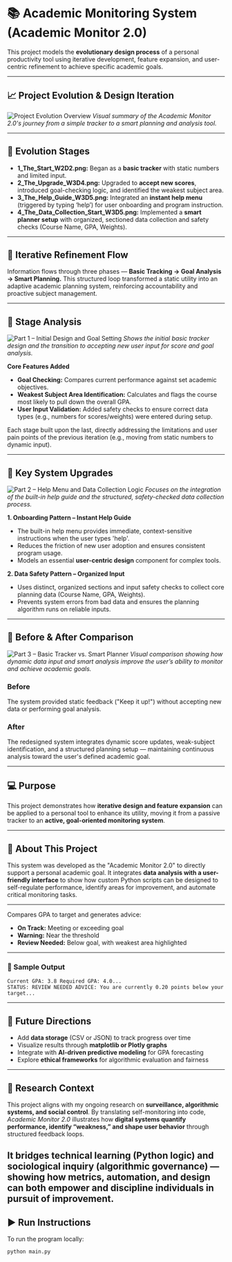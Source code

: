 # 📚 Academic Monitoring System (Academic Monitor 2.0)

This project models the **evolutionary design process** of a personal productivity tool using iterative development, feature expansion, and user-centric refinement to achieve specific academic goals.

---

## 📈 Project Evolution & Design Iteration
![Project Evolution Overview](evolutionary-design-overview.png)
*Visual summary of the Academic Monitor 2.0's journey from a simple tracker to a smart planning and analysis tool.*

---

## 🔹 Evolution Stages
- **1\_The\_Start\_W2D2.png:** Began as a **basic tracker** with static numbers and limited input.
- **2\_The\_Upgrade\_W3D4.png:** Upgraded to **accept new scores**, introduced goal-checking logic, and identified the weakest subject area.
- **3\_The\_Help\_Guide\_W3D5.png:** Integrated an **instant help menu** (triggered by typing ‘help’) for user onboarding and program instruction.
- **4\_The\_Data\_Collection\_Start\_W3D5.png:** Implemented a **smart planner setup** with organized, sectioned data collection and safety checks (Course Name, GPA, Weights).

---

## 🔁 Iterative Refinement Flow
Information flows through three phases — **Basic Tracking → Goal Analysis → Smart Planning.**
This structured loop transformed a static utility into an adaptive academic planning system, reinforcing accountability and proactive subject management.

---

## 🧩 Stage Analysis
![Part 1 – Initial Design and Goal Setting](academic-monitor-stage1.png)
*Shows the initial basic tracker design and the transition to accepting new user input for score and goal analysis.*

**Core Features Added**
- **Goal Checking:** Compares current performance against set academic objectives.
- **Weakest Subject Area Identification:** Calculates and flags the course most likely to pull down the overall GPA.
- **User Input Validation:** Added safety checks to ensure correct data types (e.g., numbers for scores/weights) were entered during setup.

Each stage built upon the last, directly addressing the limitations and user pain points of the previous iteration (e.g., moving from static numbers to dynamic input).

---

## 🧱 Key System Upgrades
![Part 2 – Help Menu and Data Collection Logic](academic-monitor-stage2.png)
*Focuses on the integration of the built-in help guide and the structured, safety-checked data collection process.*

**1. Onboarding Pattern – Instant Help Guide**
- The built-in help menu provides immediate, context-sensitive instructions when the user types 'help'.
- Reduces the friction of new user adoption and ensures consistent program usage.
- Models an essential **user-centric design** component for complex tools.

**2. Data Safety Pattern – Organized Input**
- Uses distinct, organized sections and input safety checks to collect core planning data (Course Name, GPA, Weights).
- Prevents system errors from bad data and ensures the planning algorithm runs on reliable inputs.

---

## 🔁 Before & After Comparison
![Part 3 – Basic Tracker vs. Smart Planner](academic-monitor-stage3.png)
*Visual comparison showing how dynamic data input and smart analysis improve the user’s ability to monitor and achieve academic goals.*

### Before
The system provided static feedback ("Keep it up!") without accepting new data or performing goal analysis.

### After
The redesigned system integrates dynamic score updates, weak-subject identification, and a structured planning setup — maintaining continuous analysis toward the user's defined academic goal.

---

## 💻 Purpose
This project demonstrates how **iterative design and feature expansion** can be applied to a personal tool to enhance its utility, moving it from a passive tracker to an **active, goal-oriented monitoring system**.

---

## 🧠 About This Project
This system was developed as the "Academic Monitor 2.0" to directly support a personal academic goal.
It integrates **data analysis with a user-friendly interface** to show how custom Python scripts can be designed to self-regulate performance, identify areas for improvement, and automate critical monitoring tasks.

---

Compares GPA to target and generates advice:
- **On Track:** Meeting or exceeding goal
- **Warning:** Near the threshold
- **Review Needed:** Below goal, with weakest area highlighted

---
### 🎨 Sample Output
```
Current GPA: 3.8 Required GPA: 4.0...
STATUS: REVIEW NEEDED ADVICE: You are currently 0.20 points below your target...
```
---
## 🔄 Future Directions
- Add **data storage** (CSV or JSON) to track progress over time
- Visualize results through **matplotlib or Plotly graphs**
- Integrate with **AI-driven predictive modeling** for GPA forecasting
- Explore **ethical frameworks** for algorithmic evaluation and fairness

---
## 🔎 Research Context

This project aligns with my ongoing research on **surveillance, algorithmic systems, and social control**.
By translating self-monitoring into code, *Academic Monitor 2.0* illustrates how **digital systems quantify performance, identify “weakness,” and shape user behavior** through structured feedback loops.

It bridges **technical learning (Python logic)** and **sociological inquiry (algorithmic governance)** — showing how metrics, automation, and design can both **empower and discipline** individuals in pursuit of improvement.
---
## ▶️ Run Instructions
To run the program locally:
```bash
python main.py
